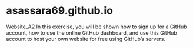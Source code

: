 # asassara69.github.io
Website_A2
In this exercise, you will be shown how to sign up for a GitHub account, how to use the online GitHub dashboard, and use this GitHub account to host your own website for free using GitHub’s servers.
